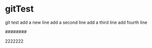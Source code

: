 # gitTest
git test
add a new line
add a second line
add a third line
add fourth line

########

2222222